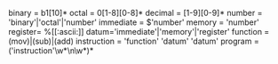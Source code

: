 binary = b1[10]*
octal = 0[1-8][0-8]*
decimal = [1-9][0-9]*
number = 'binary'|'octal'|'number'
immediate = $'number'
memory = 'number'
register= %[[:ascii:]]
datum='immediate'|'memory'|'register'
function = (mov)|(sub)|(add)
instruction = 'function' 'datum' 'datum'
program = ('instruction'\w*\n\w*)*

